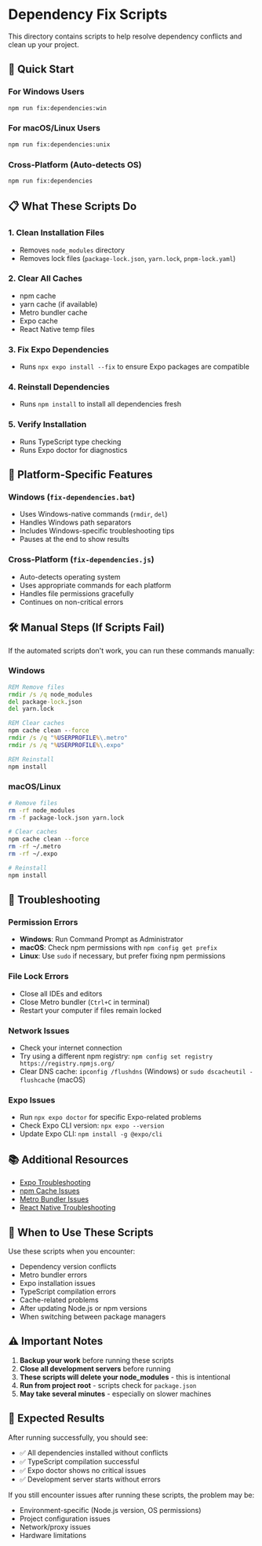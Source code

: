 # Dependency Fix Scripts

This directory contains scripts to help resolve dependency conflicts and clean up your project.

## 🚀 Quick Start

### For Windows Users
```bash
npm run fix:dependencies:win
```

### For macOS/Linux Users
```bash
npm run fix:dependencies:unix
```

### Cross-Platform (Auto-detects OS)
```bash
npm run fix:dependencies
```

## 📋 What These Scripts Do

### 1. **Clean Installation Files**
- Removes `node_modules` directory
- Removes lock files (`package-lock.json`, `yarn.lock`, `pnpm-lock.yaml`)

### 2. **Clear All Caches**
- npm cache
- yarn cache (if available)
- Metro bundler cache
- Expo cache
- React Native temp files

### 3. **Fix Expo Dependencies**
- Runs `npx expo install --fix` to ensure Expo packages are compatible

### 4. **Reinstall Dependencies**
- Runs `npm install` to install all dependencies fresh

### 5. **Verify Installation**
- Runs TypeScript type checking
- Runs Expo doctor for diagnostics

## 🔧 Platform-Specific Features

### Windows (`fix-dependencies.bat`)
- Uses Windows-native commands (`rmdir`, `del`)
- Handles Windows path separators
- Includes Windows-specific troubleshooting tips
- Pauses at the end to show results

### Cross-Platform (`fix-dependencies.js`)
- Auto-detects operating system
- Uses appropriate commands for each platform
- Handles file permissions gracefully
- Continues on non-critical errors

## 🛠️ Manual Steps (If Scripts Fail)

If the automated scripts don't work, you can run these commands manually:

### Windows
```cmd
REM Remove files
rmdir /s /q node_modules
del package-lock.json
del yarn.lock

REM Clear caches
npm cache clean --force
rmdir /s /q "%USERPROFILE%\.metro"
rmdir /s /q "%USERPROFILE%\.expo"

REM Reinstall
npm install
```

### macOS/Linux
```bash
# Remove files
rm -rf node_modules
rm -f package-lock.json yarn.lock

# Clear caches
npm cache clean --force
rm -rf ~/.metro
rm -rf ~/.expo

# Reinstall
npm install
```

## 🚨 Troubleshooting

### Permission Errors
- **Windows**: Run Command Prompt as Administrator
- **macOS**: Check npm permissions with `npm config get prefix`
- **Linux**: Use `sudo` if necessary, but prefer fixing npm permissions

### File Lock Errors
- Close all IDEs and editors
- Close Metro bundler (`Ctrl+C` in terminal)
- Restart your computer if files remain locked

### Network Issues
- Check your internet connection
- Try using a different npm registry: `npm config set registry https://registry.npmjs.org/`
- Clear DNS cache: `ipconfig /flushdns` (Windows) or `sudo dscacheutil -flushcache` (macOS)

### Expo Issues
- Run `npx expo doctor` for specific Expo-related problems
- Check Expo CLI version: `npx expo --version`
- Update Expo CLI: `npm install -g @expo/cli`

## 📚 Additional Resources

- [Expo Troubleshooting](https://docs.expo.dev/troubleshooting/)
- [npm Cache Issues](https://docs.npmjs.com/cli/v8/commands/npm-cache)
- [Metro Bundler Issues](https://facebook.github.io/metro/docs/troubleshooting)
- [React Native Troubleshooting](https://reactnative.dev/docs/troubleshooting)

## 🔄 When to Use These Scripts

Use these scripts when you encounter:
- Dependency version conflicts
- Metro bundler errors
- Expo installation issues
- TypeScript compilation errors
- Cache-related problems
- After updating Node.js or npm versions
- When switching between package managers

## ⚠️ Important Notes

1. **Backup your work** before running these scripts
2. **Close all development servers** before running
3. **These scripts will delete your node_modules** - this is intentional
4. **Run from project root** - scripts check for `package.json`
5. **May take several minutes** - especially on slower machines

## 🎯 Expected Results

After running successfully, you should see:
- ✅ All dependencies installed without conflicts
- ✅ TypeScript compilation successful
- ✅ Expo doctor shows no critical issues
- ✅ Development server starts without errors

If you still encounter issues after running these scripts, the problem may be:
- Environment-specific (Node.js version, OS permissions)
- Project configuration issues
- Network/proxy issues
- Hardware limitations
